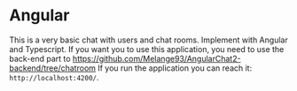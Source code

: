 # Angular

This is a very basic chat with users and chat rooms. Implement with Angular and Typescript.
If you want you to use this application, you need to use the back-end part to https://github.com/Melange93/AngularChat2-backend/tree/chatroom
If you run the application you can reach it: `http://localhost:4200/`.
